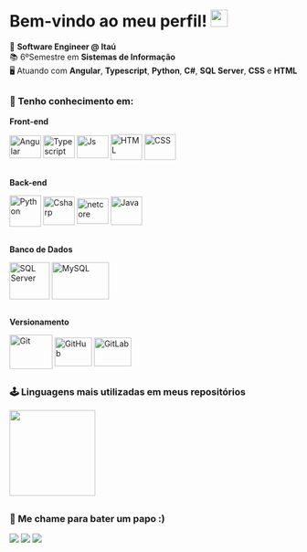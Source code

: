 # Bem-vindo ao meu perfil! <img src="https://raw.githubusercontent.com/iampavangandhi/iampavangandhi/master/gifs/Hi.gif" width="30px" height="30px">

💼 <b>Software Engineer @ Itaú</b>
<br>
📚 6ºSemestre em <b>Sistemas de Informação</b>
<br>
🖥️ Atuando com <b>Angular</b>, <b>Typescript</b>, <b>Python</b>, <b>C#</b>, <b>SQL Server</b>, <b>CSS</b> e <b>HTML</b>

##
### 🧠 Tenho conhecimento em:
<b>Front-end</b>
<div style="display: inline_block" align="left">
  <img align="center" alt="Angular"     height="40" width="55" src="https://cdn.jsdelivr.net/gh/devicons/devicon/icons/angularjs/angularjs-original.svg"/>
  <img align="center" alt="Typescript"  height="40" width="55" src="https://cdn.jsdelivr.net/gh/devicons/devicon/icons/typescript/typescript-original.svg"/>
  <img align="center" alt="Js"          height="40" width="55" src="https://cdn.jsdelivr.net/gh/devicons/devicon/icons/javascript/javascript-original.svg"/>
  <img align="center" alt="HTML"        height="45" width="55" src="https://cdn.jsdelivr.net/gh/devicons/devicon/icons/html5/html5-original-wordmark.svg"/>
  <img align="center" alt="CSS"         height="45" width="55" src="https://cdn.jsdelivr.net/gh/devicons/devicon/icons/css3/css3-original-wordmark.svg"/>
</div>
<br>

<b>Back-end</b>
<div style="display: inline_block" align="left">
  <img align="center" alt="Python"      height="55" width="55" src="https://cdn.jsdelivr.net/gh/devicons/devicon/icons/python/python-original.svg"/>
  <img align="center" alt="Csharp"      height="50" width="55" src="https://cdn.jsdelivr.net/gh/devicons/devicon/icons/csharp/csharp-original.svg"/>
  <img align="center" alt="netcore"     height="45" width="55" src="https://cdn.jsdelivr.net/gh/devicons/devicon/icons/dotnetcore/dotnetcore-original.svg"/>
  <img align="center" alt="Java"        height="50" width="55" src="https://cdn.jsdelivr.net/gh/devicons/devicon/icons/java/java-original-wordmark.svg"/>
</div>
<br>

<b>Banco de Dados</b>
<div style="display: inline_block" align="left">
  <img align="center" alt="SQL Server"  height="65" width="70" src="https://cdn.jsdelivr.net/gh/devicons/devicon/icons/microsoftsqlserver/microsoftsqlserver-plain-wordmark.svg"/>
  <img align="center" alt="MySQL"       height="65" width="100" src="https://cdn.jsdelivr.net/gh/devicons/devicon/icons/mysql/mysql-plain-wordmark.svg"/>
</div>
<br>

<b>Versionamento</b>
<div style="display: inline_block" align="left">
  <img align="center" alt="Git"         height="60" width="75" src="https://cdn.jsdelivr.net/gh/devicons/devicon/icons/git/git-plain-wordmark.svg"/>
  <img align="center" alt="GitHub"      height="50" width="65" src="https://cdn.jsdelivr.net/gh/devicons/devicon/icons/github/github-original-wordmark.svg"/>
  <img align="center" alt="GitLab"      height="50" width="65" src="https://cdn.jsdelivr.net/gh/devicons/devicon/icons/gitlab/gitlab-original-wordmark.svg"/>
</div>

##
### 🕹 Linguagens mais utilizadas em meus repositórios
<a href="https://github.com/oliveira-iago">
<img height="150em" src="https://github-readme-stats.vercel.app/api/top-langs/?username=oliveira-iago&layout=compact&langs_count=7&theme=dracula">
</a>

##
### 💬 Me chame para bater um papo :)<br>
<div height="60" align="left">  
  <a height="60" href="https://www.linkedin.com/in/iagoalvesoliveira" target="_blank"><img src="https://img.shields.io/badge/-LinkedIn-%230077B5?style=for-the-badge&logo=linkedin&logoColor=white" target="_blank"></a>
  <a height="60" href="mailto:iagoleonardo.il51@gmail.com"><img src="https://img.shields.io/badge/Gmail-D14836?style=for-the-badge&logo=gmail&logoColor=white" target="_blank"></a>
  <a height="60" href="https://api.whatsapp.com/send?phone=5511991152402&text=Ol%C3%A1!"><img src="https://img.shields.io/badge/WhatsApp-25D366?style=for-the-badge&logo=whatsapp&logoColor=white" target="_blank"></a>
</div>
